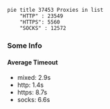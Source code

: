 
```mermaid
pie title 37453 Proxies in list
    "HTTP" : 23549
    "HTTPS": 5560
    "SOCKS" : 12572
```

### Some Info
#### Average Timeout

- mixed: 2.9s
- http: 1.4s
- https: 8.7s
- socks: 6.6s